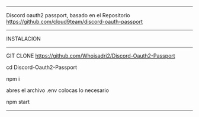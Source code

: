 ------------
Discord oauth2 passport, basado en el Repositorio https://github.com/cloud9team/discord-oauth-passport

------------
INSTALACION

------------

GIT CLONE https://github.com/Whoisadri2/Discord-Oauth2-Passport

cd Discord-Oauth2-Passport

npm i

abres el archivo .env colocas lo necesario

npm start

------------
